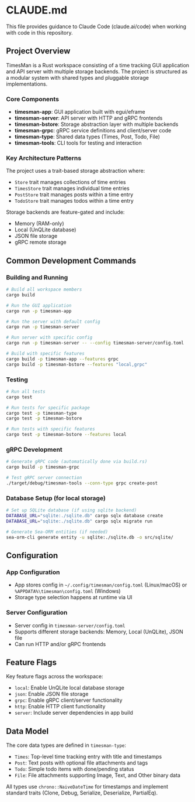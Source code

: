 # CLAUDE.md

This file provides guidance to Claude Code (claude.ai/code) when working with code in this repository.

## Project Overview

TimesMan is a Rust workspace consisting of a time tracking GUI application and API server with multiple storage backends. The project is structured as a modular system with shared types and pluggable storage implementations.

### Core Components

- **timesman-app**: GUI application built with egui/eframe
- **timesman-server**: API server with HTTP and gRPC frontends  
- **timesman-bstore**: Storage abstraction layer with multiple backends
- **timesman-grpc**: gRPC service definitions and client/server code
- **timesman-type**: Shared data types (Times, Post, Todo, File)
- **timesman-tools**: CLI tools for testing and interaction

### Key Architecture Patterns

The project uses a trait-based storage abstraction where:
- `Store` trait manages collections of time entries
- `TimesStore` trait manages individual time entries
- `PostStore` trait manages posts within a time entry  
- `TodoStore` trait manages todos within a time entry

Storage backends are feature-gated and include:
- Memory (RAM-only)
- Local (UnQLite database)
- JSON file storage
- gRPC remote storage

## Common Development Commands

### Building and Running

```bash
# Build all workspace members
cargo build

# Run the GUI application
cargo run -p timesman-app

# Run the server with default config
cargo run -p timesman-server

# Run server with specific config
cargo run -p timesman-server -- --config timesman-server/config.toml

# Build with specific features
cargo build -p timesman-app --features grpc
cargo build -p timesman-bstore --features "local,grpc"
```

### Testing

```bash
# Run all tests
cargo test

# Run tests for specific package
cargo test -p timesman-type
cargo test -p timesman-bstore

# Run tests with specific features
cargo test -p timesman-bstore --features local
```

### gRPC Development

```bash
# Generate gRPC code (automatically done via build.rs)
cargo build -p timesman-grpc

# Test gRPC server connection
./target/debug/timesman-tools --conn-type grpc create-post
```

### Database Setup (for local storage)

```bash
# Set up SQLite database (if using sqlite backend)
DATABASE_URL="sqlite:./sqlite.db" cargo sqlx database create
DATABASE_URL="sqlite:./sqlite.db" cargo sqlx migrate run 

# Generate Sea-ORM entities (if needed) 
sea-orm-cli generate entity -u sqlite:./sqlite.db -o src/sqlite/
```

## Configuration

### App Configuration
- App stores config in `~/.config/timesman/config.toml` (Linux/macOS) or `%APPDATA%\timesman\config.toml` (Windows)
- Storage type selection happens at runtime via UI

### Server Configuration  
- Server config in `timesman-server/config.toml`
- Supports different storage backends: Memory, Local (UnQLite), JSON file
- Can run HTTP and/or gRPC frontends

## Feature Flags

Key feature flags across the workspace:
- `local`: Enable UnQLite local database storage
- `json`: Enable JSON file storage  
- `grpc`: Enable gRPC client/server functionality
- `http`: Enable HTTP client functionality
- `server`: Include server dependencies in app build

## Data Model

The core data types are defined in `timesman-type`:
- `Times`: Top-level time tracking entry with title and timestamps
- `Post`: Text posts with optional file attachments and tags
- `Todo`: Simple todo items with done/pending status
- `File`: File attachments supporting Image, Text, and Other binary data

All types use `chrono::NaiveDateTime` for timestamps and implement standard traits (Clone, Debug, Serialize, Deserialize, PartialEq).